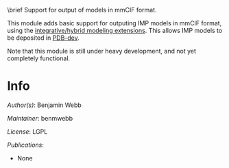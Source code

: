 \brief Support for output of models in mmCIF format.

This module adds basic support for outputing IMP models in mmCIF format,
using the [integrative/hybrid modeling extensions](https://github.com/ihmwg/IHM-dictionary).
This allows IMP models to be deposited in [PDB-dev](https://pdb-dev.wwpdb.org/).

Note that this module is still under heavy development, and not yet
completely functional.

# Info

_Author(s)_: Benjamin Webb

_Maintainer_: benmwebb

_License_: LGPL

_Publications_:
- None
